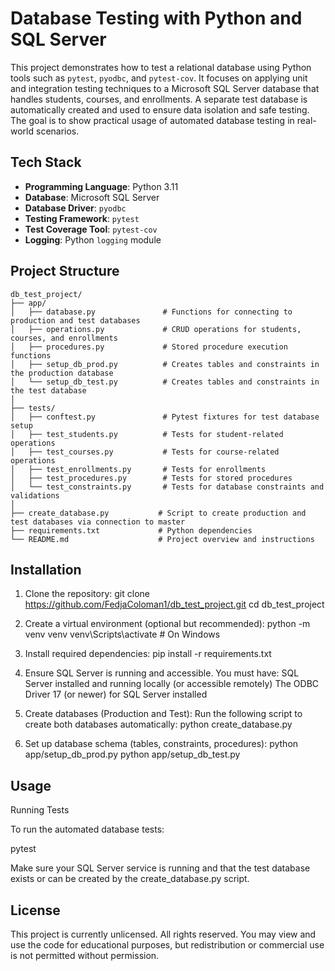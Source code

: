 # Database Testing with Python and SQL Server
This project demonstrates how to test a relational database using Python tools such as `pytest`, `pyodbc`, and `pytest-cov`. It focuses on applying unit and integration testing techniques to a Microsoft SQL Server database that handles students, courses, and enrollments.
A separate test database is automatically created and used to ensure data isolation and safe testing. The goal is to show practical usage of automated database testing in real-world scenarios.

## Tech Stack
- **Programming Language**: Python 3.11  
- **Database**: Microsoft SQL Server  
- **Database Driver**: `pyodbc`  
- **Testing Framework**: `pytest`  
- **Test Coverage Tool**: `pytest-cov`  
- **Logging**: Python `logging` module  

## Project Structure

```text
db_test_project/
├── app/
│   ├── database.py               # Functions for connecting to production and test databases
│   ├── operations.py             # CRUD operations for students, courses, and enrollments
│   ├── procedures.py             # Stored procedure execution functions
│   ├── setup_db_prod.py          # Creates tables and constraints in the production database
│   └── setup_db_test.py          # Creates tables and constraints in the test database
│
├── tests/
│   ├── conftest.py               # Pytest fixtures for test database setup
│   ├── test_students.py          # Tests for student-related operations
│   ├── test_courses.py           # Tests for course-related operations
│   ├── test_enrollments.py       # Tests for enrollments
│   ├── test_procedures.py        # Tests for stored procedures
│   └── test_constraints.py       # Tests for database constraints and validations
│
├── create_database.py           # Script to create production and test databases via connection to master
├── requirements.txt             # Python dependencies
└── README.md                    # Project overview and instructions
```

## Installation
1. Clone the repository:
git clone https://github.com/FedjaColoman1/db_test_project.git
cd db_test_project

3. Create a virtual environment (optional but recommended):
python -m venv venv
venv\Scripts\activate  # On Windows

5. Install required dependencies:
pip install -r requirements.txt

6. Ensure SQL Server is running and accessible.
You must have:
SQL Server installed and running locally (or accessible remotely)
The ODBC Driver 17 (or newer) for SQL Server installed

7. Create databases (Production and Test):
Run the following script to create both databases automatically:
python create_database.py

8. Set up database schema (tables, constraints, procedures):
python app/setup_db_prod.py
python app/setup_db_test.py

## Usage
Running Tests

To run the automated database tests:

pytest

Make sure your SQL Server service is running and that the test database exists or can be created by the create_database.py script.

## License
This project is currently unlicensed. All rights reserved.
You may view and use the code for educational purposes, but redistribution or commercial use is not permitted without permission.
